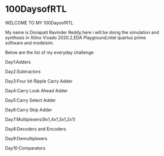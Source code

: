 # 100DaysofRTL
WELCOME TO MY 100DaysofRTL

My name is Donapati Ravinder Reddy,here i will be doing the simulation and synthesis in Xilinx Vivado 2020.2,EDA Playground,intel quartus prime software and modelsim.

Below are the list of my everyday challenge

Day1:Adders

Day2:Subtractors

Day3:Four bit Ripple Carry Adder

Day4:Carry Look Ahead Adder

Day5:Carry Select Adder

Day6:Carry Skip Adder

Day7:Multiplexers(9x1,4x1,3x1,2x1)

Day8:Decoders and Encoders

Day9:Demultiplexers

Day10:Comparators


